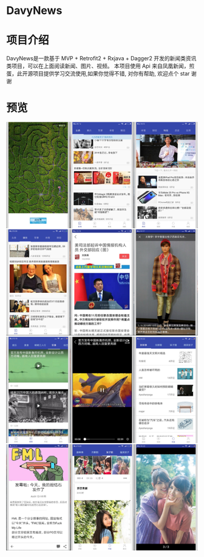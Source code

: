 # DavyNews

# 项目介绍
DavyNews是一款基于 MVP + Retrofit2 + Rxjava + Dagger2 开发的新闻类资讯类项目，可以在上面阅读新闻、图片、视频。
本项目使用 Api 来自凤凰新闻，煎蛋，此开源项目提供学习交流使用,如果你觉得不错, 对你有帮助, 欢迎点个 star 谢谢
# 预览

![image](https://github.com/Davy1023/DavyNews/blob/master/images/1540996508615.jpg)
![image](https://github.com/Davy1023/DavyNews/blob/master/images/1540996670446.jpg)
![image](https://github.com/Davy1023/DavyNews/blob/master/images/1540996921896.jpg)
![image](https://github.com/Davy1023/DavyNews/blob/master/images/1540997102095.jpg)
